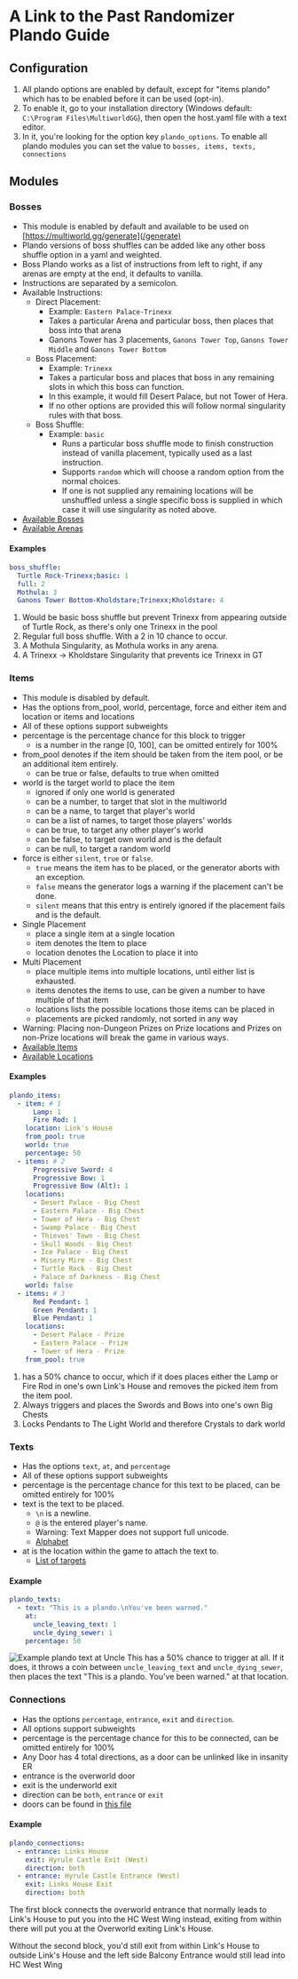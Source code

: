 # A Link to the Past Randomizer Plando Guide

## Configuration

1. All plando options are enabled by default, except for "items plando" which has to be enabled before it can be used (opt-in).
2. To enable it, go to your installation directory (Windows default: `C:\Program Files\MultiworldGG`), then open the host.yaml
   file with a text editor.
3. In it, you're looking for the option key `plando_options`. To enable all plando modules you can set the value
   to `bosses, items, texts, connections`

## Modules

### Bosses

- This module is enabled by default and available to be used on [https://multiworld.gg/generate](/generate)
- Plando versions of boss shuffles can be added like any other boss shuffle option in a yaml and weighted.
- Boss Plando works as a list of instructions from left to right, if any arenas are empty at the end, it defaults to
  vanilla.
- Instructions are separated by a semicolon.
- Available Instructions:
    - Direct Placement:
        - Example: `Eastern Palace-Trinexx`
        - Takes a particular Arena and particular boss, then places that boss into that arena
        - Ganons Tower has 3 placements, `Ganons Tower Top`, `Ganons Tower Middle` and `Ganons Tower Bottom`
    - Boss Placement:
        - Example: `Trinexx`
        - Takes a particular boss and places that boss in any remaining slots in which this boss can function.
        - In this example, it would fill Desert Palace, but not Tower of Hera.
        - If no other options are provided this will follow normal singularity rules with that boss.
    - Boss Shuffle:
        - Example: `basic`
            - Runs a particular boss shuffle mode to finish construction instead of vanilla placement, typically used as
              a last instruction.
            - Supports `random` which will choose a random option from the normal choices.
            - If one is not supplied any remaining locations will be unshuffled unless a single specific boss is
              supplied in which case it will use singularity as noted above.
- [Available Bosses](https://github.com/MultiworldGG/MultiworldGG/blob/main/worlds/alttp/Bosses.py#L135)
- [Available Arenas](https://github.com/MultiworldGG/MultiworldGG/blob/main/worlds/alttp/Bosses.py#L150)

#### Examples

```yaml
boss_shuffle:
  Turtle Rock-Trinexx;basic: 1
  full: 2
  Mothula: 3
  Ganons Tower Bottom-Kholdstare;Trinexx;Kholdstare: 4
```

1. Would be basic boss shuffle but prevent Trinexx from appearing outside of Turtle Rock, as there's only one Trinexx in
   the pool
2. Regular full boss shuffle. With a 2 in 10 chance to occur.
3. A Mothula Singularity, as Mothula works in any arena.
4. A Trinexx -> Kholdstare Singularity that prevents ice Trinexx in GT

### Items

- This module is disabled by default.
- Has the options from_pool, world, percentage, force and either item and location or items and locations
- All of these options support subweights
- percentage is the percentage chance for this block to trigger
    - is a number in the range [0, 100], can be omitted entirely for 100%
- from_pool denotes if the item should be taken from the item pool, or be an additional item entirely.
    - can be true or false, defaults to true when omitted
- world is the target world to place the item
    - ignored if only one world is generated
    - can be a number, to target that slot in the multiworld
    - can be a name, to target that player's world
    - can be a list of names, to target those players' worlds
    - can be true, to target any other player's world
    - can be false, to target own world and is the default
    - can be null, to target a random world
- force is either `silent`, `true` or `false`.
    - `true` means the item has to be placed, or the generator aborts with an exception.
    - `false` means the generator logs a warning if the placement can't be done.
    - `silent` means that this entry is entirely ignored if the placement fails and is the default.
- Single Placement
    - place a single item at a single location
    - item denotes the Item to place
    - location denotes the Location to place it into
- Multi Placement
    - place multiple items into multiple locations, until either list is exhausted.
    - items denotes the items to use, can be given a number to have multiple of that item
    - locations lists the possible locations those items can be placed in
    - placements are picked randomly, not sorted in any way
- Warning: Placing non-Dungeon Prizes on Prize locations and Prizes on non-Prize locations will break the game in
  various ways.
- [Available Items](https://github.com/MultiworldGG/MultiworldGG/blob/main/worlds/alttp/Items.py#L52)
- [Available Locations](https://github.com/MultiworldGG/MultiworldGG/blob/main/worlds/alttp/Regions.py#L434)

#### Examples

```yaml
plando_items:
  - item: # 1
      Lamp: 1
      Fire Rod: 1
    location: Link's House
    from_pool: true
    world: true
    percentage: 50
  - items: # 2
      Progressive Sword: 4
      Progressive Bow: 1
      Progressive Bow (Alt): 1
    locations:
      - Desert Palace - Big Chest
      - Eastern Palace - Big Chest
      - Tower of Hera - Big Chest
      - Swamp Palace - Big Chest
      - Thieves' Town - Big Chest
      - Skull Woods - Big Chest
      - Ice Palace - Big Chest
      - Misery Mire - Big Chest
      - Turtle Rock - Big Chest
      - Palace of Darkness - Big Chest
    world: false
  - items: # 3
      Red Pendant: 1
      Green Pendant: 1
      Blue Pendant: 1
    locations:
      - Desert Palace - Prize
      - Eastern Palace - Prize
      - Tower of Hera - Prize
    from_pool: true
```

1. has a 50% chance to occur, which if it does places either the Lamp or Fire Rod in one's own Link's House and removes
   the picked item from the item pool.
2. Always triggers and places the Swords and Bows into one's own Big Chests
3. Locks Pendants to The Light World and therefore Crystals to dark world

### Texts

- Has the options `text`, `at`, and `percentage`
- All of these options support subweights
- percentage is the percentage chance for this text to be placed, can be omitted entirely for 100%
- text is the text to be placed.
    - `\n` is a newline.
    - `@` is the entered player's name.
    - Warning: Text Mapper does not support full unicode.
    - [Alphabet](https://github.com/MultiworldGG/MultiworldGG/blob/main/worlds/alttp/Text.py#L758)
- at is the location within the game to attach the text to.
    - [List of targets](https://github.com/MultiworldGG/MultiworldGG/blob/main/worlds/alttp/Text.py#L1499)

#### Example

```yaml
plando_texts:
  - text: "This is a plando.\nYou've been warned."
    at:
      uncle_leaving_text: 1
      uncle_dying_sewer: 1
    percentage: 50
```

![Example plando text at Uncle](https://cdn.discordapp.com/attachments/731214280439103580/794953870903083058/unknown.png)
This has a 50% chance to trigger at all. If it does, it throws a coin between `uncle_leaving_text`
and `uncle_dying_sewer`, then places the text "This is a plando. You've been warned." at that location.

### Connections

- Has the options `percentage`, `entrance`, `exit` and `direction`.
- All options support subweights
- percentage is the percentage chance for this to be connected, can be omitted entirely for 100%
- Any Door has 4 total directions, as a door can be unlinked like in insanity ER
- entrance is the overworld door
- exit is the underworld exit
- direction can be `both`, `entrance` or `exit`
- doors can be found
  in [this file](https://github.com/MultiworldGG/MultiworldGG/blob/main/worlds/alttp/EntranceShuffle.py#L3852)

#### Example

```yaml
plando_connections:
  - entrance: Links House
    exit: Hyrule Castle Exit (West)
    direction: both
  - entrance: Hyrule Castle Entrance (West)
    exit: Links House Exit
    direction: both
```

The first block connects the overworld entrance that normally leads to Link's House to put you into the HC West Wing
instead, exiting from within there will put you at the Overworld exiting Link's House.

Without the second block, you'd still exit from within Link's House to outside Link's House and the left side Balcony
Entrance would still lead into HC West Wing
